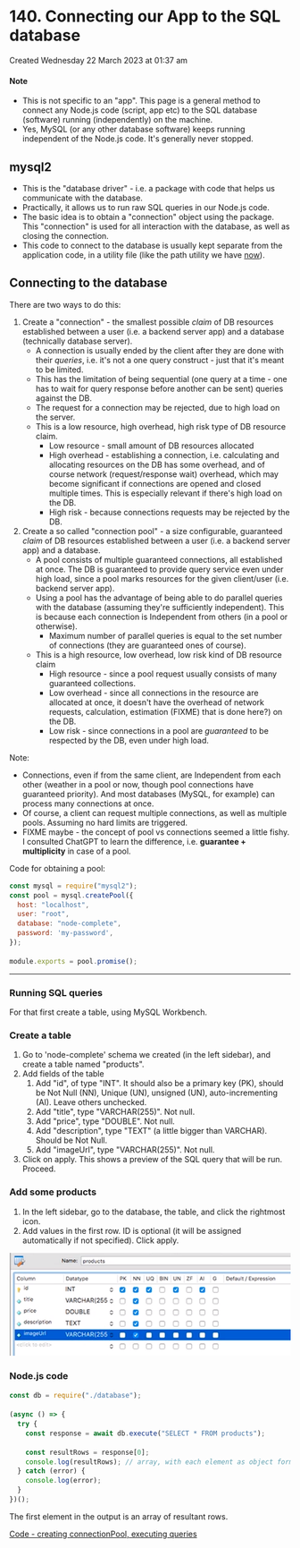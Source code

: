 # 140. Connecting our App to the SQL database
Created Wednesday 22 March 2023 at 01:37 am

#### Note
- This is not specific to an "app". This page is a general method to connect any Node.js code (script, app etc) to the SQL database (software) running (independently) on the machine.
- Yes, MySQL (or any other database software) keeps running independent of the Node.js code. It's generally never stopped.

## mysql2
- This is the "database driver" - i.e. a package with code that helps us communicate with the database.
- Practically, it allows us to run raw SQL queries in our Node.js code.
- The basic idea is to obtain a "connection" object using the package. This "connection" is used for all interaction with the database, as well as closing the connection.
- This code to connect to the database is usually kept separate from the application code, in a utility file (like the path utility we have [now](https://github.com/exemplar-codes/online-shop-express-ejs-mvc/tree/d18ab604acb9ac5509949d9e185ccaf6f3a2ba14/util)).


## Connecting to the database
There are two ways to do this:
1. Create a "connection" - the smallest possible *claim* of DB resources established between a user (i.e. a backend server app) and a database (technically database server).
	- A connection is usually ended by the client after they are done with their *queries*, i.e. it's not a one query construct - just that it's meant to be limited.
	- This has the limitation of being sequential (one query at a time - one has to wait for query response before another can be sent) queries against the DB.
	- The request for a connection may be rejected, due to high load on the server.
	- This is a low resource, high overhead, high risk type of DB resource claim.
		- Low resource - small amount of DB resources allocated
		- High overhead - establishing a connection, i.e. calculating and allocating resources on the DB has some overhead, and of course network (request/response wait) overhead, which may become significant if connections are opened and closed multiple times. This is especially relevant if there's high load on the DB.
		- High risk - because connections requests may be rejected by the DB.
2. Create a so called "connection pool" - a size configurable, guaranteed *claim* of DB resources established between a user (i.e. a backend server app) and a database.
	- A pool consists of multiple guaranteed connections, all established at once. The DB is guaranteed to provide query service even under high load, since a pool marks resources for the given client/user (i.e. backend server app).
	- Using a pool has the advantage of being able to do parallel queries with the database (assuming they're sufficiently independent). This is because each connection is Independent from others (in a pool or otherwise).
		- Maximum number of parallel queries is equal to the set number of connections (they are guaranteed ones of course).
	- This is a high resource, low overhead, low risk kind of DB resource claim
		- High resource - since a pool request usually consists of many guaranteed collections.
		- Low overhead - since all connections in the resource are allocated at once, it doesn't have the overhead of network requests, calculation, estimation (FIXME) that is done here?) on the DB.
		- Low risk - since connections in a pool are *guaranteed* to be respected by the DB, even under high load.

Note:
- Connections, even if from the same client, are Independent from each other (weather in a pool or now, though pool connections have guaranteed priority). And most databases (MySQL, for example) can process many connections at once.
- Of course, a client can request multiple connections, as well as multiple pools. Assuming no hard limits are triggered.
- FIXME maybe - the concept of pool vs connections seemed a little fishy. I consulted ChatGPT to learn the difference, i.e. **guarantee + multiplicity** in case of a pool.

Code for obtaining a pool:
```js
const mysql = require("mysql2");
const pool = mysql.createPool({
  host: "localhost",
  user: "root",
  database: "node-complete",
  password: 'my-password',
});

module.exports = pool.promise();
```

---
### Running SQL queries
For that first create a table, using MySQL Workbench.

### Create a table
1. Go to 'node-complete' schema we created (in the left sidebar), and create a table named "products".
2. Add fields of the table
	1. Add "id", of type "INT". It should also be a primary key (PK), should be Not Null (NN), Unique (UN), unsigned (UN), auto-incrementing (AI). Leave others unchecked.
	2. Add "title", type "VARCHAR(255)". Not null.
	3. Add "price", type "DOUBLE". Not null.
	4. Add "description", type "TEXT" (a little bigger than VARCHAR). Should be Not Null.
	5. Add "imageUrl", type "VARCHAR(255)". Not null.
3. Click on apply. This shows a preview of the SQL query that will be run. Proceed.

### Add some products
1. In the left sidebar, go to the database, the table, and click the rightmost icon.
2. Add values in the first row. ID is optional (it will be assigned automatically if not specified). Click apply.

![](/assets/140_Connecting_our_App_to_the_SQL_database-image-1.png)

### Node.js code
```js
const db = require("./database");

(async () => {
  try {
    const response = await db.execute("SELECT * FROM products");

    const resultRows = response[0];
    console.log(resultRows); // array, with each element as object form of the row.
  } catch (error) {
    console.log(error);
  }
})();
```
The first element in the output is an array of resultant rows.

[Code - creating connectionPool, executing queries](https://github.com/exemplar-codes/online-shop-express-ejs-mvc/commit/65d8d045c5bacd9699215eaf7f1a7b5bba231b46)

